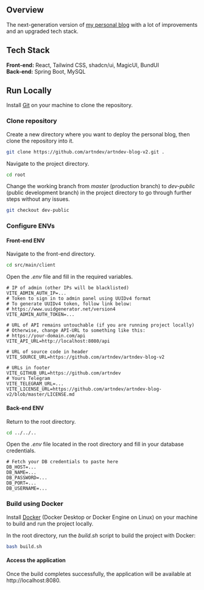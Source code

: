 ## Overview

The next-generation version of [my personal blog](https://github.com/artndev/artndev-blog) with a lot of improvements and an upgraded tech stack.

## Tech Stack

**Front-end:** React, Tailwind CSS, shadcn/ui, MagicUI, BundUI
</br>
**Back-end:** Spring Boot, MySQL

## Run Locally

Install [Git](https://git-scm.com/) on your machine to clone the repository.

### Clone repository

Create a new directory where you want to deploy the personal blog, then clone the repository into it.

```bash
git clone https://github.com/artndev/artndev-blog-v2.git .
```

Navigate to the project directory.

```bash
cd root
```

Change the working branch from _master_ (production branch) to _dev-public_ (public development branch) in the project directory to go through further steps without any issues.

```bash
git checkout dev-public
```

### Configure ENVs

#### Front-end ENV

Navigate to the front-end directory.

```bash
cd src/main/client
```

Open the _.env_ file and fill in the required variables.

```env
# IP of admin (other IPs will be blacklisted)
VITE_ADMIN_AUTH_IP=...
# Token to sign in to admin panel using UUIDv4 format
# To generate UUIDv4 token, follow link below:
# https://www.uuidgenerator.net/version4
VITE_ADMIN_AUTH_TOKEN=...

# URL of API remains untouchable (if you are running project locally)
# Otherwise, change API-URL to something like this:
# https://your-domain.com/api
VITE_API_URL=http://localhost:8080/api

# URL of source code in header
VITE_SOURCE_URL=https://github.com/artndev/artndev-blog-v2

# URLs in footer
VITE_GITHUB_URL=https://github.com/artndev
# Yours Telegram
VITE_TELEGRAM_URL=...
VITE_LICENSE_URL=https://github.com/artndev/artndev-blog-v2/blob/master/LICENSE.md
```

#### Back-end ENV

Return to the root directory.

```bash
cd ../../..
```

Open the _.env_ file located in the root directory and fill in your database credentials.

```env
# Fetch your DB credentials to paste here
DB_HOST=...
DB_NAME=...
DB_PASSWORD=...
DB_PORT=...
DB_USERNAME=...
```

### Build using Docker

Install [Docker](https://www.docker.com/) (Docker Desktop or Docker Engine on Linux) on your machine to build and run the project locally.

In the root directory, run the _build.sh_ script to build the project with Docker:

```bash
bash build.sh
```

#### Access the application

Once the build completes successfully, the application will be available at http://localhost:8080.
